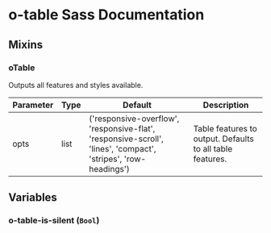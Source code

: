 # o-table Sass Documentation
## Mixins
### oTable
Outputs all features and styles available.


| Parameter | Type | Default | Description |
| ---- | ---- | ------- | ----------- |
| opts | list | ('responsive-overflow', 'responsive-flat', 'responsive-scroll', 'lines', 'compact', 'stripes', 'row-headings') |Table features to output. Defaults to all table features. |
## Variables
### o-table-is-silent (`Bool`)


